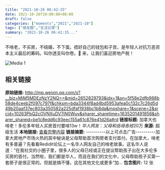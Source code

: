 ```yaml
---
title: "2021-10-26 06:42:35"
date: 2021-10-26T10:00:00+08:00
draft: false
categories: ["moments","2021","2021-10"]
tags: ["朋友圈","生活记录"]
summary: "2021-10-26 06:42:35..."
---
```


不啃老，不买房，不结婚，不下蛋。捂好自己的钱包和子宫，是年轻人对抗万恶资本主义最后的筹码。叫你透支叫你卷。🤗 来，让我们喜迎房地产税！

![Media 1](/Moments/photos/2021-10-26/202110260642350.jpg)

## 相关链接

**原始链接:** http://mp.weixin.qq.com/s?__biz=MjM5MDEzNzY2NQ==&mid=2652829793&idx=1&sn=5f58e2dfb988b58de4ceeb2f097c797f&chksm=bda3344f8ad4bd5953afea0c132c7c26d5d49b20aaf37ec803a350582a225dfaf1938bc1b8da&mpshare=1&scene=2&srcid=10263PbQ2cOVNXuDV7iN0Wuy&sharer_sharetime=1635201491856&sharer_shareid=be1c8edd6c93eec155a61c876e41d26a#rd
**链接标题:** 加拿大也啃老！多伦多年轻人买房首付要啃$13w！华人网友：父母和岳母各给$20万
**来源:** 超级生活
**本地链接:** [查看完整内容](/link_content/2021/10/2021-10-26/link_content/)
**链接摘要:** ----------以上可点击广告----------加拿大房地产市场火热的其中秘诀是父母帮助首次购房者支付首付。在加拿大，啃老有多普遍？先看看Redidit论坛上一名华人网友自己的啃老故事。这名华人说道：“在我社交的小圈子里，很多人的父母已经或正在提议帮助孩子出在大多伦多买房的首付。当然啦，我们都是华人，而且在我们的文化中，父母帮助孩子买第一套房子是很正常的。但就是搞不懂，这在其他文化或更多“加...
**包含图片:** 12 张

